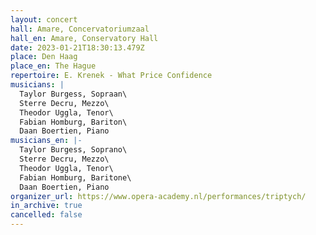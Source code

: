 ```yaml
---
layout: concert
hall: Amare, Concervatoriumzaal
hall_en: Amare, Conservatory Hall
date: 2023-01-21T18:30:13.479Z
place: Den Haag
place_en: The Hague
repertoire: E. Krenek - What Price Confidence
musicians: |
  Taylor Burgess, Sopraan\
  Sterre Decru, Mezzo\
  Theodor Uggla, Tenor\
  Fabian Homburg, Bariton\
  Daan Boertien, Piano
musicians_en: |-
  Taylor Burgess, Soprano\
  Sterre Decru, Mezzo\
  Theodor Uggla, Tenor\
  Fabian Homburg, Baritone\
  Daan Boertien, Piano
organizer_url: https://www.opera-academy.nl/performances/triptych/
in_archive: true
cancelled: false
---
```


